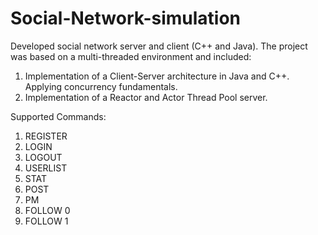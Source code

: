 # Social-Network-simulation
Developed social network server and client (C++ and Java). The project was based on a multi-threaded environment and included:
1. Implementation of a Client-Server architecture in Java and C++. Applying concurrency fundamentals.
2. Implementation of a Reactor and Actor Thread Pool server.

Supported Commands:

1. REGISTER
2. LOGIN
3. LOGOUT
4. USERLIST
5. STAT
6. POST
7. PM
8. FOLLOW 0
9. FOLLOW 1
